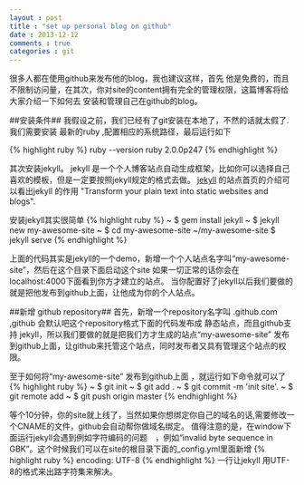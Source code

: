 ```yaml
---
layout : post
title : "set up personal blog on github"
date : 2013-12-12
comments : true
categories : git
---
```


很多人都在使用github来发布他的blog，我也建议这样，首先 他是免费的，而且不限制访问量，在其次，你对site的content拥有完全的管理权限，这篇博客将给大家介绍一下如何去
安装和管理自己在github的blog。


##安装条件##
我假设之前，我们已经有了git安装在本地了，不然的话就太假了.
我们需要安装 最新的ruby ,配置相应的系统路径，最后运行如下

{% highlight ruby %}
ruby --version
ruby 2.0.0p247
{% endhighlight %}

其次安装jekyll。
jekyll 是一个个人博客站点自动生成框架，比如你可以选择自己喜欢的模板，但是一定要按照jekyll规定的格式去做。
[jekyll](http://jekyllrb.com/) 的站点首页的介绍可以看出jekyll 的作用 "Transform your plain text into static websites and blogs".

安装jekyll其实很简单
{% highlight ruby %}
~ $ gem install jekyll
~ $ jekyll new my-awesome-site
~ $ cd my-awesome-site
~/my-awesome-site $ jekyll serve 
{% endhighlight %}

上面的代码其实是jekyll的一个demo，新增一个个人站点名字叫“my-awesome-site”，然后在这个目录下面启动这个site
如果一切正常的话你会在 localhost:4000下面看到你方才建立的站点。
当你配置好了jekyll以后我们要做的就是把他发布到github上面，让他成为你的个人站点。

##新增 github repository##
首先，新增一个repository名字叫
<sitename>.github.com ,github 会默认吧这个repository格式下面的代码发布成 静态站点，而且github支持 jekyll，所以我们要做的就是把我们方才生成的站点“my-awesome-site”
发布到github上面，让github来托管这个站点，同时发布者又具有管理这个站点的权限。

至于如何将“my-awesome-site” 发布到github上面 ，就运行如下命令就可以了
{% highlight ruby %}
~ $ git init
~ $ git add .
~ $ git commit -m 'init site'.
~ $ git remote add <you github site url>
~ $ git push origin master
{% endhighlight %}

等个10分钟，你的site就上线了，当然如果你想绑定你自己的域名的话,需要修改一个CNAME的文件，github会自动帮你做域名绑定。
值得注意的是，在window下面运行jekyll会遇到例如字符编码的问题　，例如“invalid byte sequence in GBK”。这个时候我们可以在site的根目录下面的_config.yml里面新增
{% highlight ruby %}
encoding: UTF-8
{% endhighlight %}
一行让jekyll 用UTF-8的格式来出路字符集来解决。

